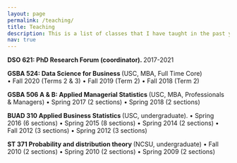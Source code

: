 ```yaml
---
layout: page
permalink: /teaching/
title: Teaching
description: This is a list of classes that I have taught in the past years. 
nav: true
---
```


<strong> DSO 621: PhD Research Forum (coordinator). </strong> 2017-2021

<strong> GSBA 524:  Data Science for Business </strong> (USC, MBA, Full Time Core)   
•	Fall 2020 (Terms 2 & 3) •	Fall 2019 (Term 2) •	Fall 2018 (Term 2)

<strong> GSBA 506 A & B:  Applied Managerial Statistics </strong> (USC, MBA, Professionals & Managers)
•	Spring 2017 (2 sections) •	Spring 2018 (2 sections)

<strong>  BUAD 310 Applied Business Statistics </strong> (USC, undergraduate). 
•	Spring 2016 (6 sections) •	Spring 2015 (8 sections) •	Spring 2014 (2 sections)
•	Fall 2012 (3 sections) •	Spring 2012 (3 sections)

<strong>ST 371 Probability and distribution theory </strong> (NCSU, undergraduate)
•	Fall 2010 (2 sections) •	Spring 2010 (2 sections) •	Spring 2009 (2 sections)

